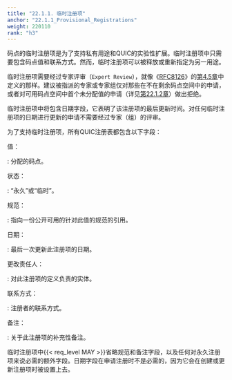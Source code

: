 ```yaml
---
title: "22.1.1. 临时注册项"
anchor: "22.1.1_Provisional_Registrations"
weight: 220110
rank: "h3"
---
```


码点的临时注册项是为了支持私有用途和QUIC的实验性扩展。临时注册项中只需要包含码点值和联系方式。然而，临时注册项可以被释放或重新指定为另一用途。

临时注册项需要经过专家评审（`Expert Review`），就像《[RFC8126](https://www.rfc-editor.org/info/rfc8126)》的[第4.5章](https://www.rfc-editor.org/rfc/rfc8126.html#section-4.5)中定义的那样。建议被指派的专家或专家组仅对那些在不在剩余码点空间中的申请，或者对可用码点空间中首个未分配值的申请（详见[第22.1.2章](#22.1.2_Selecting_Codepoints)）做出拒绝。

临时注册项中将包含日期字段，它表明了该注册项的最后更新时间。对任何临时注册项的日期进行更新的申请不需要经过专家（组）的评审。

为了支持临时注册项，所有QUIC注册表都包含以下字段：

值：

:   分配的码点。

状态：

:   “永久”或“临时”。

规范：

:   指向一份公开可用的针对此值的规范的引用。

日期：

:   最后一次更新此注册项的日期。

更改责任人：

:   对此注册项的定义负责的实体。

联系方式：

:   注册者的联系方式。

备注：

:   关于此注册项的补充性备注。

临时注册项中{{< req_level MAY >}}省略规范和备注字段，以及任何对永久注册项来说必需的额外字段。日期字段在申请注册时不是必需的，因为它会在创建或更新注册项时被设置上去。
